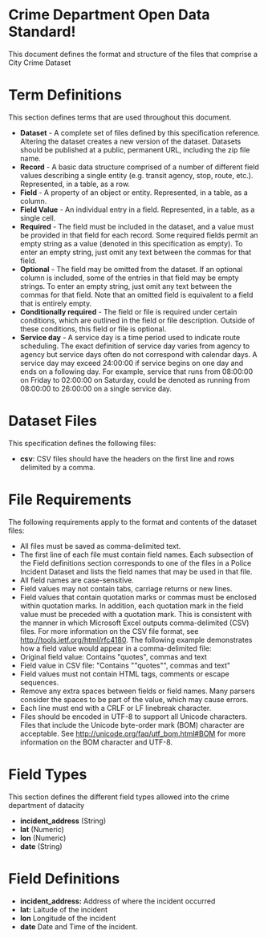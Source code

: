 Crime Department Open Data Standard! 
====================================

This document defines the format and structure of the files that comprise a City Crime Dataset

Term Definitions
================

This section defines terms that are used throughout this document.

- **Dataset** - A complete set of files defined by this specification reference. Altering the dataset creates a new version of the dataset. Datasets should be published at a public, permanent URL, including the zip file name.
- **Record** - A basic data structure comprised of a number of different field values describing a single entity (e.g. transit agency, stop, route, etc.). Represented, in a table, as a row.
- **Field** - A property of an object or entity. Represented, in a table, as a column.
- **Field Value** - An individual entry in a field. Represented, in a table, as a single cell.
- **Required** - The field must be included in the dataset, and a value must be provided in that field for each record. Some required fields permit an empty string as a value (denoted in this specification as empty). To enter an empty string, just omit any text between the commas for that field.
- **Optional** - The field may be omitted from the dataset. If an optional column is included, some of the entries in that field may be empty strings. To enter an empty string, just omit any text between the commas for that field. Note that an omitted field is equivalent to a field that is entirely empty.
- **Conditionally required** - The field or file is required under certain conditions, which are outlined in the field or file description. Outside of these conditions, this field or file is optional.
- **Service day** - A service day is a time period used to indicate route scheduling. The exact definition of service day varies from agency to agency but service days often do not correspond with calendar days. A service day may exceed 24:00:00 if service begins on one day and ends on a following day. For example, service that runs from 08:00:00 on Friday to 02:00:00 on Saturday, could be denoted as running from 08:00:00 to 26:00:00 on a single service day.

Dataset Files
=============

This specification defines the following files:

- **csv**: CSV files should have the headers on the first line and rows delimited by a comma. 


File Requirements
=================

The following requirements apply to the format and contents of the dataset files:

- All files must be saved as comma-delimited text.
- The first line of each file must contain field names. Each subsection of the Field definitions section corresponds to one of the files in a Police Incident Dataset and lists the field names that may be used in that file.
- All field names are case-sensitive.
- Field values may not contain tabs, carriage returns or new lines.
- Field values that contain quotation marks or commas must be enclosed within quotation marks. In addition, each quotation mark in the field value must be preceded with a quotation mark. This is consistent with the manner in which Microsoft Excel outputs comma-delimited (CSV) files. For more information on the CSV file format, see http://tools.ietf.org/html/rfc4180. The following example demonstrates how a field value would appear in a comma-delimited file:
- Original field value: Contains "quotes", commas and text
- Field value in CSV file: "Contains ""quotes"", commas and text"
- Field values must not contain HTML tags, comments or escape sequences.
- Remove any extra spaces between fields or field names. Many parsers consider the spaces to be part of the value, which may cause errors.
- Each line must end with a CRLF or LF linebreak character.
- Files should be encoded in UTF-8 to support all Unicode characters. Files that include the Unicode byte-order mark (BOM) character are acceptable. See http://unicode.org/faq/utf_bom.html#BOM for more information on the BOM character and UTF-8.


Field Types
===========

This section defines the different field types allowed into the crime department of datacity

- **incident_address** (String)
- **lat** (Numeric)
- **lon** (Numeric)
- **date** (String)

Field Definitions
=================

- **incident_address:** Address of where the incident occurred
- **lat:** Laitude of the incident
- **lon** Longitude of the incident
- **date** Date and Time of the incident. 